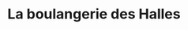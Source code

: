 ---
title: "La boulangerie des Halles"
url: /saint-calais/la-boulangerie-des-halles/
shop: boulangerie
---